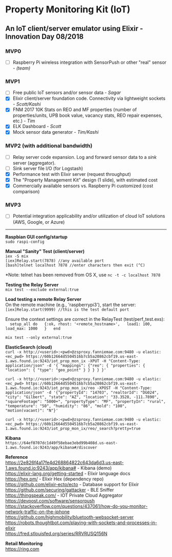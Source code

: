 # Property Monitoring Kit (IoT)
  An IoT client/server emulator using Elixir - Innovation Day 08/2018
---
### MVP0 
- [ ] Raspberry Pi wireless integration with SensorPush or other "real" sensor - *(team)*

### MVP1 
- [ ] Free public IoT sensors and/or sensor data - *Sagar*
- [x] Elixir client/server foundation code.  Connectivity via lightweight sockets - *Scott/Kashi*
- [x] FNM 2017 10K Stats on REO and MF properties (number of properties/units, UPB book value, vacancy stats, REO repair expenses, etc.) - *Tim*
- [x] ELK Dashboard - *Scott*
- [x] Mock sensor data generator - *Tim/Kashi* 

### MVP2 (with additional bandwidth)
- [ ] Relay server code expansion. Log and forward sensor data to a *sink* server (aggregator).  
- [ ] Sink server file I/O (for Logstash)
- [x] Performance test with Elixir server (request throughput)
- [x] The "Property Management Kit" design (1 slide), with estimated cost 
- [x] Commercially available sensors vs. Raspberry Pi customized (cost comparison)

### MVP3
- [ ] Potential integration applicability and/or utilization of cloud IoT solutions (AWS, Google, or Azure)

---
**Raspbian GUI config/startup**  
`sudo raspi-config`  

**Manual "Sanity" Test (client/server)**  
`iex -S mix`  
`[iex]Relay.start(7878) //any available port`  
`[bash]telnet localhost 7878 //enter characters then exit (^C)`  

*Note: telnet has been removed from OS X, use `nc -t -c localhost 7878`

**Testing the Relay Server**  
`mix test --exclude external:true`  

**Load testing a remote Relay Server**  
On the remote machine (e.g., 'raspberrypi3'), start the server:  
`[iex]Relay.start(9999) //this is the test default port`  

Ensure the context settings are correct in the RelayTest (test/perf_test.exs):  
`  setup_all do  
    {:ok, rhost: '<remote_hostname>',  
          load1: 100,  
          load_max: 1000  
    }  
  end`  

`mix test --only external:true`  

**ElasticSearch (cloud)**  
`curl -x http://<userid>:<pwd>@zsproxy.fanniemae.com:9480 -u elastic:<ec_pwd> https://60b12664d5504516b7cb5a20862cbf19.us-east-1.aws.found.io:9243/iot_prop_mon_ix -XPUT -H "Content-Type: application/json" -d '{ "mappings": {"reo": { "properties": { "location": { "type": "geo_point" } } } } }'`

`curl -x http://<userid>:<pwd>@zsproxy.fanniemae.com:9480 -u elastic:<ec_pwd> https://60b12664d5504516b7cb5a20862cbf19.us-east-1.aws.found.io:9243/iot_prop_mon_ix/reo -XPOST -H "Content-Type: application/json" -d '{"propertyId": "14703", "realtorId": "DG024", "city": "Gilbert", "state": "AZ", "location": "33.3528, -111.7890", "squareFootage": "5000+", "propertyType": "MF", "propertyIn": "rural", "temperature": "50", "humidity": "86", "mold": "100", "motion(vacant)": "N"}'`

`curl -x http://<userid>:<pwd>@zsproxy.fanniemae.com:9480 -u elastic:<ec_pwd> https://60b12664d5504516b7cb5a20862cbf19.us-east-1.aws.found.io:9243/iot_prop_mon_ix/reo/_search?pretty=true`  

**Kibana**  
`https://64ef0707dc1d49f58ebae3ebd99b408d.us-east-1.aws.found.io:9243/app/kibana#/discover`

**Reference**   
https://2e826f4a17fe4d268864822c643da6d3.us-east-1.aws.found.io:9243/app/kibana# - Kibana (demo)  
https://elixir-lang.org/getting-started - Elixir language docs  
https://hex.pm/ - Elixir Hex (dependency repo)  
https://github.com/elixir-ecto/ecto - Database support for Elixir  
https://github.com/securing/gattacker - BLE Sniffer  
https://thingspeak.com/ - IOT Private Cloud Aggregator  
https://devpost.com/software/sensorpush  
https://stackoverflow.com/questions/437061/how-do-you-monitor-network-traffic-on-the-iphone  
https://github.com/highmobility/bluetooth-websocket-server  
https://robots.thoughtbot.com/playing-with-sockets-and-processes-in-elixir  
https://fred.stlouisfed.org/series/RRVRUSQ156N  

**Retail Monitoring**  
https://ring.com
